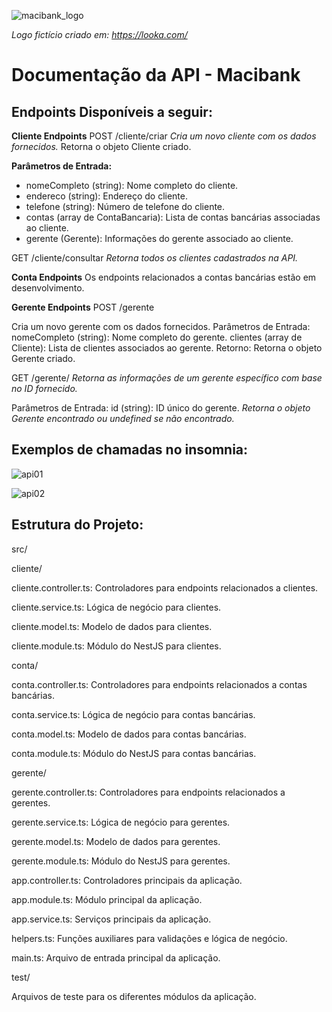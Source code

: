 ![macibank_logo](https://github.com/mscirl/macibank/assets/143663252/e7856599-660a-4db9-90e0-3f28779590ae)

_Logo fictício criado em: https://looka.com/_

# Documentação da API - Macibank

## Endpoints Disponíveis a seguir:

**Cliente Endpoints**
POST /cliente/criar
_Cria um novo cliente com os dados fornecidos._
Retorna o objeto Cliente criado.

**Parâmetros de Entrada:**
* nomeCompleto (string): Nome completo do cliente.
* endereco (string): Endereço do cliente.
* telefone (string): Número de telefone do cliente.
* contas (array de ContaBancaria): Lista de contas bancárias associadas ao cliente.
* gerente (Gerente): Informações do gerente associado ao cliente.


GET /cliente/consultar
_Retorna todos os clientes cadastrados na API._

**Conta Endpoints**
Os endpoints relacionados a contas bancárias estão em desenvolvimento.

**Gerente Endpoints**
POST /gerente

Cria um novo gerente com os dados fornecidos.
Parâmetros de Entrada:
nomeCompleto (string): Nome completo do gerente.
clientes (array de Cliente): Lista de clientes associados ao gerente.
Retorno: Retorna o objeto Gerente criado.

GET /gerente/
_Retorna as informações de um gerente específico com base no ID fornecido._

Parâmetros de Entrada:
id (string): ID único do gerente.
_Retorna o objeto Gerente encontrado ou undefined se não encontrado._


## Exemplos de chamadas no insomnia:

![api01](https://github.com/mscirl/macibank/assets/143663252/80094ff2-6548-4a17-aa21-b230585bc90f)

![api02](https://github.com/mscirl/macibank/assets/143663252/3c1a9950-6df3-4015-a28c-0252291b5432)


## Estrutura do Projeto:

src/

cliente/

cliente.controller.ts: Controladores para endpoints relacionados a clientes.


cliente.service.ts: Lógica de negócio para clientes.

cliente.model.ts: Modelo de dados para clientes.

cliente.module.ts: Módulo do NestJS para clientes.

conta/

conta.controller.ts: Controladores para endpoints relacionados a contas bancárias.

conta.service.ts: Lógica de negócio para contas bancárias.

conta.model.ts: Modelo de dados para contas bancárias.

conta.module.ts: Módulo do NestJS para contas bancárias.

gerente/

gerente.controller.ts: Controladores para endpoints relacionados a gerentes.

gerente.service.ts: Lógica de negócio para gerentes.

gerente.model.ts: Modelo de dados para gerentes.

gerente.module.ts: Módulo do NestJS para gerentes.

app.controller.ts: Controladores principais da aplicação.

app.module.ts: Módulo principal da aplicação.

app.service.ts: Serviços principais da aplicação.

helpers.ts: Funções auxiliares para validações e lógica de negócio.

main.ts: Arquivo de entrada principal da aplicação.

test/

Arquivos de teste para os diferentes módulos da aplicação.
